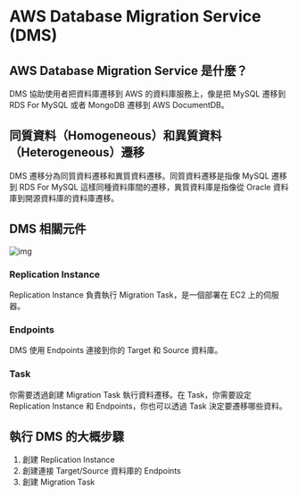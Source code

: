 # AWS Database Migration Service (DMS)

## AWS Database Migration Service 是什麼？

DMS 協助使用者把資料庫遷移到 AWS 的資料庫服務上，像是把 MySQL 遷移到 RDS For MySQL 或者 MongoDB 遷移到 AWS DocumentDB。

## 同質資料（Homogeneous）和異質資料（Heterogeneous）遷移

DMS 遷移分為同質資料遷移和異質資料遷移。同質資料遷移是指像 MySQL 遷移到 RDS For MySQL 這樣同種資料庫間的遷移，異質資料庫是指像從 Oracle 資料庫到開源資料庫的資料庫遷移。

## DMS 相關元件

![img](https://docs.aws.amazon.com/images/dms/latest/userguide/images/datarep-intro-rep-instance1.png)

### Replication Instance

Replication Instance 負責執行 Migration Task，是一個部署在 EC2 上的伺服器。

### Endpoints

DMS 使用 Endpoints 連接到你的 Target 和 Source 資料庫。

### Task

你需要透過創建 Migration Task 執行資料遷移。在 Task，你需要設定 Replication Instance 和 Endpoints，你也可以透過 Task 決定要遷移哪些資料。

## 執行 DMS 的大概步驟

1. 創建 Replication Instance
2. 創建連接 Target/Source 資料庫的 Endpoints
3. 創建 Migration Task
